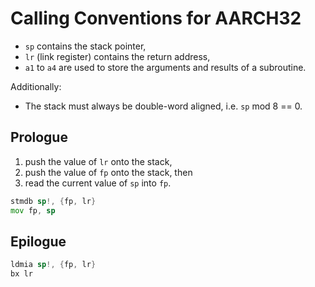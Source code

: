 <!--
     Copyright 2019, Data61
     Commonwealth Scientific and Industrial Research Organisation (CSIRO)
     ABN 41 687 119 230.

     This software may be distributed and modified according to the terms of
     the BSD 2-Clause license. Note that NO WARRANTY is provided.
     See "LICENSE_BSD2.txt" for details.

     @TAG(DATA61_BSD)
-->
# Calling Conventions for AARCH32

* `sp` contains the stack pointer,
* `lr` (link register) contains the return address,
* `a1` to `a4` are used to store the arguments and results of a
  subroutine.

Additionally:

* The stack must always be double-word aligned, i.e. `sp` mod 8 == 0.

## Prologue

1. push the value of `lr` onto the stack,
2. push the value of `fp` onto the stack, then
3. read the current value of `sp` into `fp`.

```asm
stmdb sp!, {fp, lr}
mov fp, sp
```

## Epilogue

```asm
ldmia sp!, {fp, lr}
bx lr
```
